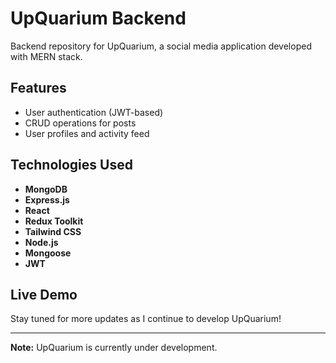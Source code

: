 # UpQuarium Backend

Backend repository for UpQuarium, a social media application developed with MERN stack.

## Features

- User authentication (JWT-based)
- CRUD operations for posts
- User profiles and activity feed

## Technologies Used

- **MongoDB** 
- **Express.js** 
- **React**
- **Redux Toolkit**
- **Tailwind CSS**
- **Node.js** 
- **Mongoose** 
- **JWT**  

## Live Demo

Stay tuned for more updates as I continue to develop UpQuarium!

---
**Note:** UpQuarium is currently under development.
